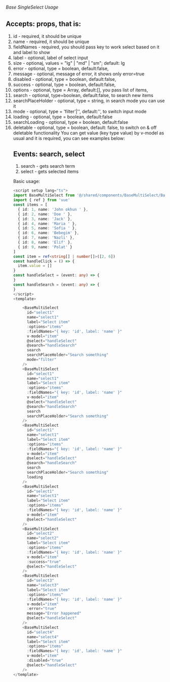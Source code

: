 ###### Base SingleSelect Usage

## Accepts: props, that is:

1. id - required, it should be unique
2. name - required, it should be unique
3. fieldNames - required, you should pass key to work select based on it and label to show
4. label - optional, label of select input
5. size - optionaj, values = "lg" | "md" | "sm";
   default: lg
6. error - optional, type = boolean, default:false,
7. message - optional, message of error, it shows only error=true
8. disabled - optional, type = boolean, default:false,
9. success - optional, type = boolean, default:false,
10. options - optional, type = Array<Object>, default:[], you pass list of items,
11. search - optional, type=boolean, default:false, to search new items
12. searchPlaceHolder - optional, type = string, in search mode you can use it
13. mode - optional, type = 'filter'|'', default:'', to switch input mode
14. loading - optional, type = boolean, default:false
15. searchLoading - optional, type = boolean, default:false
16. deletable - optional, type = boolean, default: false, to switch on & off deletable functionality
    You can get value (key type value) by v-model as usual and it is required, you can see examples below:

## Events: search, select

1. search - gets search term
2. select - gets selected items

Basic usage:

```ts
<script setup lang="ts">
import BaseMultiSelect from '@/shared/components/BaseMultiSelect/BaseMultiSelect.vue'
import { ref } from 'vue'
const items = [
  { id: 1, name: 'John okhun ' },
  { id: 2, name: 'Doe ' },
  { id: 3, name: 'Jack' },
  { id: 4, name: 'Maria ' },
  { id: 5, name: 'Sofia ' },
  { id: 6, name: 'Bebegim' },
  { id: 7, name: 'Nazli' },
  { id: 8, name: 'Elif' },
  { id: 9, name: 'Polat' }
]
const item = ref<string[] | number[]>([2, 6])
const handleClick = () => {
  item.value = []
}
const handleSelect = (event: any) => {
}
const handleSearch = (event: any) => {
}
</script>
<template>

    <BaseMultiSelect
      id="select1"
      name="select1"
      label="Select item"
      :options="items"
      :fieldNames="{ key: 'id', label: 'name' }"
      v-model="item"
      @select="handleSelect"
      @search="handleSearch"
      search
      searchPlaceHolder="Search something"
      mode="filter"
    />
    <BaseMultiSelect
      id="select1"
      name="select1"
      label="Select item"
      :options="items"
      :fieldNames="{ key: 'id', label: 'name' }"
      v-model="item"
      @select="handleSelect"
      @search="handleSearch"
      search
      searchPlaceHolder="Search something"
    />
    <BaseMultiSelect
      id="select1"
      name="select1"
      label="Select item"
      :options="items"
      :fieldNames="{ key: 'id', label: 'name' }"
      v-model="item"
      @select="handleSelect"
      @search="handleSearch"
      search
      searchPlaceHolder="Search something"
      loading
    />
    <BaseMultiSelect
      id="select1"
      name="select1"
      label="Select item"
      :options="items"
      :fieldNames="{ key: 'id', label: 'name' }"
      v-model="item"
      @select="handleSelect"
    />
    <BaseMultiSelect
      id="select2"
      name="select2"
      label="Select item"
      :options="items"
      :fieldNames="{ key: 'id', label: 'name' }"
      v-model="item"
      :success="true"
      @select="handleSelect"
    />
    <BaseMultiSelect
      id="select3"
      name="select3"
      label="Select item"
      :options="items"
      :fieldNames="{ key: 'id', label: 'name' }"
      v-model="item"
      :error="true"
      message="Error happened"
      @select="handleSelect"
    />
    <BaseMultiSelect
      id="select4"
      name="select4"
      label="Select item"
      :options="items"
      :fieldNames="{ key: 'id', label: 'name' }"
      v-model="item"
      :disabled="true"
      @select="handleSelect"
    />
</template>

```
